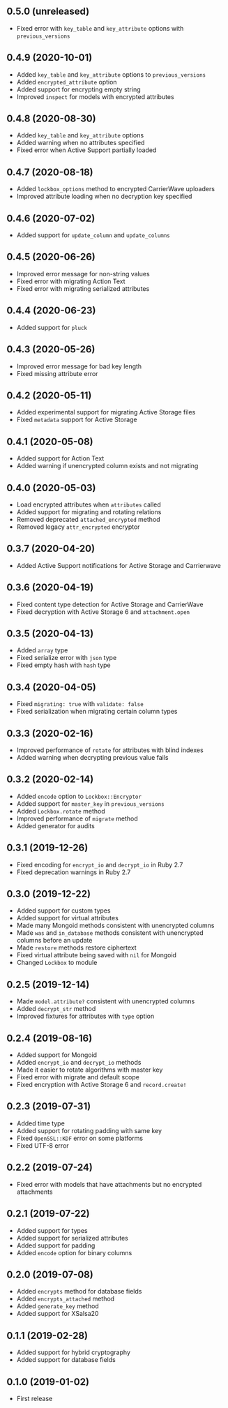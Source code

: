 ## 0.5.0 (unreleased)

- Fixed error with `key_table` and `key_attribute` options with `previous_versions`

## 0.4.9 (2020-10-01)

- Added `key_table` and `key_attribute` options to `previous_versions`
- Added `encrypted_attribute` option
- Added support for encrypting empty string
- Improved `inspect` for models with encrypted attributes

## 0.4.8 (2020-08-30)

- Added `key_table` and `key_attribute` options
- Added warning when no attributes specified
- Fixed error when Active Support partially loaded

## 0.4.7 (2020-08-18)

- Added `lockbox_options` method to encrypted CarrierWave uploaders
- Improved attribute loading when no decryption key specified

## 0.4.6 (2020-07-02)

- Added support for `update_column` and `update_columns`

## 0.4.5 (2020-06-26)

- Improved error message for non-string values
- Fixed error with migrating Action Text
- Fixed error with migrating serialized attributes

## 0.4.4 (2020-06-23)

- Added support for `pluck`

## 0.4.3 (2020-05-26)

- Improved error message for bad key length
- Fixed missing attribute error

## 0.4.2 (2020-05-11)

- Added experimental support for migrating Active Storage files
- Fixed `metadata` support for Active Storage

## 0.4.1 (2020-05-08)

- Added support for Action Text
- Added warning if unencrypted column exists and not migrating

## 0.4.0 (2020-05-03)

- Load encrypted attributes when `attributes` called
- Added support for migrating and rotating relations
- Removed deprecated `attached_encrypted` method
- Removed legacy `attr_encrypted` encryptor

## 0.3.7 (2020-04-20)

- Added Active Support notifications for Active Storage and Carrierwave

## 0.3.6 (2020-04-19)

- Fixed content type detection for Active Storage and CarrierWave
- Fixed decryption with Active Storage 6 and `attachment.open`

## 0.3.5 (2020-04-13)

- Added `array` type
- Fixed serialize error with `json` type
- Fixed empty hash with `hash` type

## 0.3.4 (2020-04-05)

- Fixed `migrating: true` with `validate: false`
- Fixed serialization when migrating certain column types

## 0.3.3 (2020-02-16)

- Improved performance of `rotate` for attributes with blind indexes
- Added warning when decrypting previous value fails

## 0.3.2 (2020-02-14)

- Added `encode` option to `Lockbox::Encryptor`
- Added support for `master_key` in `previous_versions`
- Added `Lockbox.rotate` method
- Improved performance of `migrate` method
- Added generator for audits

## 0.3.1 (2019-12-26)

- Fixed encoding for `encrypt_io` and `decrypt_io` in Ruby 2.7
- Fixed deprecation warnings in Ruby 2.7

## 0.3.0 (2019-12-22)

- Added support for custom types
- Added support for virtual attributes
- Made many Mongoid methods consistent with unencrypted columns
- Made `was` and `in_database` methods consistent with unencrypted columns before an update
- Made `restore` methods restore ciphertext
- Fixed virtual attribute being saved with `nil` for Mongoid
- Changed `Lockbox` to module

## 0.2.5 (2019-12-14)

- Made `model.attribute?` consistent with unencrypted columns
- Added `decrypt_str` method
- Improved fixtures for attributes with `type` option

## 0.2.4 (2019-08-16)

- Added support for Mongoid
- Added `encrypt_io` and `decrypt_io` methods
- Made it easier to rotate algorithms with master key
- Fixed error with migrate and default scope
- Fixed encryption with Active Storage 6 and `record.create!`

## 0.2.3 (2019-07-31)

- Added time type
- Added support for rotating padding with same key
- Fixed `OpenSSL::KDF` error on some platforms
- Fixed UTF-8 error

## 0.2.2 (2019-07-24)

- Fixed error with models that have attachments but no encrypted attachments

## 0.2.1 (2019-07-22)

- Added support for types
- Added support for serialized attributes
- Added support for padding
- Added `encode` option for binary columns

## 0.2.0 (2019-07-08)

- Added `encrypts` method for database fields
- Added `encrypts_attached` method
- Added `generate_key` method
- Added support for XSalsa20

## 0.1.1 (2019-02-28)

- Added support for hybrid cryptography
- Added support for database fields

## 0.1.0 (2019-01-02)

- First release
